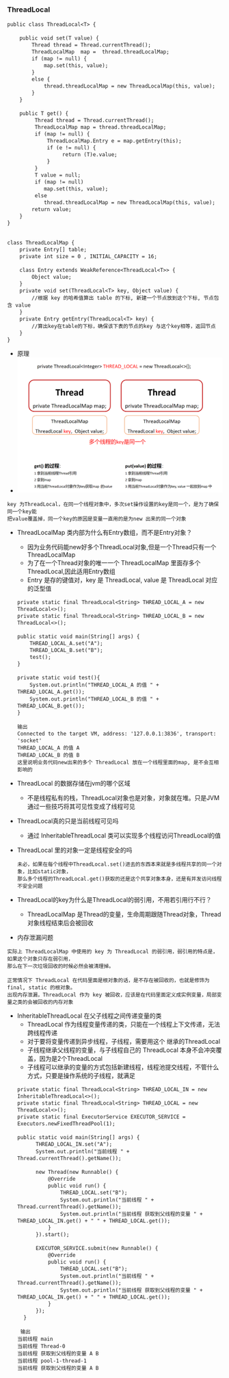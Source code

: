 ### ThreadLocal

```
public class ThreadLocal<T> {

    public void set(T value) {
        Thread thread = Thread.currentThread();
        ThreadLocalMap  map =  thread.threadLocalMap;
        if (map != null) {
            map.set(this, value);
        }
        else {
            thread.threadLocalMap = new ThreadLocalMap(this, value);
        }
    }
    
    public T get() {
         Thread thread = Thread.currentThread();
         ThreadLocalMap map = thread.threadLocalMap;
         if (map != null) {
             ThreadLocalMap.Entry e = map.getEntry(this);
             if (e != null) {
                  return (T)e.value;
             }
         }
         T value = null;
         if (map != null)
            map.set(this, value);
         else
            thread.threadLocalMap = new ThreadLocalMap(this, value);
        return value;
    }
}


```

```
class ThreadLocalMap {
    private Entry[] table;
    private int size = 0 , INITIAL_CAPACITY = 16;
    
    class Entry extends WeakReference<ThreadLocal<T>> {
        Object value;
    }
    private void set(ThreadLocal<T> key, Object value) {
        //根据 key 的哈希值算出 table 的下标, 新建一个节点放到这个下标, 节点包含 value
    }
    private Entry getEntry(ThreadLocal<T> key) {
        //算出key在table的下标，确保该下表的节点的key 与这个key相等，返回节点
    }
}
```

- 原理
- ![innodb](https://github.com/caesar-empereur/read-book/blob/master/photo/conc/ThreadLocal.png)

```
key 为ThreadLocal，在同一个线程对象中，多次set操作设置的key是同一个，是为了确保同一个key能
把value覆盖掉，同一个key的原因是变量一直用的是为new 出来的同一个对象
```

- ThreadLocalMap 类内部为什么有Entry数组，而不是Entry对象？
    - 因为业务代码能new好多个ThreadLocal对象,但是一个Thread只有一个 ThreadLocalMap
    - 为了在一个Thread对象的唯一一个 ThreadLocalMap 里面存多个ThreadLocal,因此适用Entry数组
    - Entry 是存的键值对，key 是 ThreadLocal, value 是 ThreadLocal 对应的泛型值
    ```
    private static final ThreadLocal<String> THREAD_LOCAL_A = new ThreadLocal<>();
    private static final ThreadLocal<String> THREAD_LOCAL_B = new ThreadLocal<>();

    public static void main(String[] args) {
        THREAD_LOCAL_A.set("A");
        THREAD_LOCAL_B.set("B");
        test();
    }

    private static void test(){
        System.out.println("THREAD_LOCAL_A 的值 " + THREAD_LOCAL_A.get());
        System.out.println("THREAD_LOCAL_B 的值 " + THREAD_LOCAL_B.get());
    }
  
    输出
    Connected to the target VM, address: '127.0.0.1:3836', transport: 'socket'
    THREAD_LOCAL_A 的值 A
    THREAD_LOCAL_B 的值 B
    这里说明业务代码new出来的多个 ThreadLocal 放在一个线程里面的map, 是不会互相影响的
    ```
- ThreadLocal 的数据存储在jvm的哪个区域
    - 不是线程私有的栈，ThreadLocal对象也是对象，对象就在堆。只是JVM通过一些技巧将其可见性变成了线程可见
- ThreadLocal真的只是当前线程可见吗
    - 通过 InheritableThreadLocal 类可以实现多个线程访问ThreadLocal的值
- ThreadLocal 里的对象一定是线程安全的吗
    ```
    未必，如果在每个线程中ThreadLocal.set()进去的东西本来就是多线程共享的同一个对象，比如static对象，
    那么多个线程的ThreadLocal.get()获取的还是这个共享对象本身，还是有并发访问线程不安全问题
    ```
- ThreadLocal的key为什么是ThreadLocal的弱引用，不用若引用行不行？
  - ThreadLocalMap 是Thread的变量，生命周期跟随Thread对象，Thread对象线程结束后会被回收

- 内存泄漏问题
```
实际上 ThreadLocalMap 中使用的 key 为 ThreadLocal 的弱引用，弱引用的特点是，如果这个对象只存在弱引用，
那么在下一次垃圾回收的时候必然会被清理掉。

正常情况下 ThreadLocal 在代码里面是根对象的话，是不存在被回收的，也就是修饰为 final, static 的根对象。
出现内存泄漏，ThreadLocal 作为 key 被回收，应该是在代码里面定义成实例变量，局部变量之类的会被回收的内存对象
```

- InheritableThreadLocal 在父子线程之间传递变量的类
  - ThreadLocal 作为线程变量传递的类，只能在一个线程上下文传递，无法跨线程传递
  - 对于要将变量传递到异步线程，子线程，需要用这个 继承的ThreadLocal
  - 子线程继承父线程的变量，与子线程自己的 ThreadLocal 本身不会冲突覆盖，因为是2个ThreadLocal
  - 子线程可以继承的变量的方式包括新建线程，线程池提交线程，不管什么方式，只要是操作系统的子线程，就满足
  ```
  private static final ThreadLocal<String> THREAD_LOCAL_IN = new InheritableThreadLocal<>();
  private static final ThreadLocal<String> THREAD_LOCAL = new ThreadLocal<>();
  private static final ExecutorService EXECUTOR_SERVICE = Executors.newFixedThreadPool(1);
  
  public static void main(String[] args) {
        THREAD_LOCAL_IN.set("A");
        System.out.println("当前线程 " + Thread.currentThread().getName());

        new Thread(new Runnable() {
            @Override
            public void run() {
                THREAD_LOCAL.set("B");
                System.out.println("当前线程 " + Thread.currentThread().getName());
                System.out.println("当前线程 获取到父线程的变量 " + THREAD_LOCAL_IN.get() + " " + THREAD_LOCAL.get());
            }
        }).start();

        EXECUTOR_SERVICE.submit(new Runnable() {
            @Override
            public void run() {
                THREAD_LOCAL.set("B");
                System.out.println("当前线程 " + Thread.currentThread().getName());
                System.out.println("当前线程 获取到父线程的变量 " + THREAD_LOCAL_IN.get() + " " + THREAD_LOCAL.get());
            }
        });
    }
  
   输出
  当前线程 main
  当前线程 Thread-0
  当前线程 获取到父线程的变量 A B
  当前线程 pool-1-thread-1
  当前线程 获取到父线程的变量 A B
  
  ```
